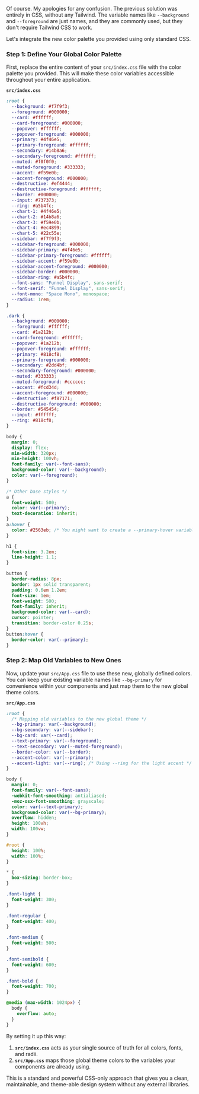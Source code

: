 Of course. My apologies for any confusion. The previous solution was entirely in CSS, without any Tailwind. The variable names like `--background` and `--foreground` are just names, and they are commonly used, but they don't require Tailwind CSS to work.

Let's integrate the new color palette you provided using only standard CSS.

### **Step 1: Define Your Global Color Palette**

First, replace the entire content of your `src/index.css` file with the color palette you provided. This will make these color variables accessible throughout your entire application.

**`src/index.css`**

```css
:root {
  --background: #f7f9f3;
  --foreground: #000000;
  --card: #ffffff;
  --card-foreground: #000000;
  --popover: #ffffff;
  --popover-foreground: #000000;
  --primary: #4f46e5;
  --primary-foreground: #ffffff;
  --secondary: #14b8a6;
  --secondary-foreground: #ffffff;
  --muted: #f0f0f0;
  --muted-foreground: #333333;
  --accent: #f59e0b;
  --accent-foreground: #000000;
  --destructive: #ef4444;
  --destructive-foreground: #ffffff;
  --border: #000000;
  --input: #737373;
  --ring: #a5b4fc;
  --chart-1: #4f46e5;
  --chart-2: #14b8a6;
  --chart-3: #f59e0b;
  --chart-4: #ec4899;
  --chart-5: #22c55e;
  --sidebar: #f7f9f3;
  --sidebar-foreground: #000000;
  --sidebar-primary: #4f46e5;
  --sidebar-primary-foreground: #ffffff;
  --sidebar-accent: #f59e0b;
  --sidebar-accent-foreground: #000000;
  --sidebar-border: #000000;
  --sidebar-ring: #a5b4fc;
  --font-sans: "Funnel Display", sans-serif;
  --font-serif: "Funnel Display", sans-serif;
  --font-mono: "Space Mono", monospace;
  --radius: 1rem;
}

.dark {
  --background: #000000;
  --foreground: #ffffff;
  --card: #1a212b;
  --card-foreground: #ffffff;
  --popover: #1a212b;
  --popover-foreground: #ffffff;
  --primary: #818cf8;
  --primary-foreground: #000000;
  --secondary: #2dd4bf;
  --secondary-foreground: #000000;
  --muted: #333333;
  --muted-foreground: #cccccc;
  --accent: #fcd34d;
  --accent-foreground: #000000;
  --destructive: #f87171;
  --destructive-foreground: #000000;
  --border: #545454;
  --input: #ffffff;
  --ring: #818cf8;
}

body {
  margin: 0;
  display: flex;
  min-width: 320px;
  min-height: 100vh;
  font-family: var(--font-sans);
  background-color: var(--background);
  color: var(--foreground);
}

/* Other base styles */
a {
  font-weight: 500;
  color: var(--primary);
  text-decoration: inherit;
}
a:hover {
  color: #2563eb; /* You might want to create a --primary-hover variable */
}

h1 {
  font-size: 3.2em;
  line-height: 1.1;
}

button {
  border-radius: 8px;
  border: 1px solid transparent;
  padding: 0.6em 1.2em;
  font-size: 1em;
  font-weight: 500;
  font-family: inherit;
  background-color: var(--card);
  cursor: pointer;
  transition: border-color 0.25s;
}
button:hover {
  border-color: var(--primary);
}
```

### **Step 2: Map Old Variables to New Ones**

Now, update your `src/App.css` file to use these new, globally defined colors. You can keep your existing variable names like `--bg-primary` for convenience within your components and just map them to the new global theme colors.

**`src/App.css`**

```css
:root {
  /* Mapping old variables to the new global theme */
  --bg-primary: var(--background);
  --bg-secondary: var(--sidebar);
  --bg-card: var(--card);
  --text-primary: var(--foreground);
  --text-secondary: var(--muted-foreground);
  --border-color: var(--border);
  --accent-color: var(--primary);
  --accent-light: var(--ring); /* Using --ring for the light accent */
}

body {
  margin: 0;
  font-family: var(--font-sans);
  -webkit-font-smoothing: antialiased;
  -moz-osx-font-smoothing: grayscale;
  color: var(--text-primary);
  background-color: var(--bg-primary);
  overflow: hidden;
  height: 100vh;
  width: 100vw;
}

#root {
  height: 100%;
  width: 100%;
}

* {
  box-sizing: border-box;
}

.font-light {
  font-weight: 300;
}

.font-regular {
  font-weight: 400;
}

.font-medium {
  font-weight: 500;
}

.font-semibold {
  font-weight: 600;
}

.font-bold {
  font-weight: 700;
}

@media (max-width: 1024px) {
  body {
    overflow: auto;
  }
}
```

By setting it up this way:

1.  **`src/index.css`** acts as your single source of truth for all colors, fonts, and radii.
2.  **`src/App.css`** maps those global theme colors to the variables your components are already using.

This is a standard and powerful CSS-only approach that gives you a clean, maintainable, and theme-able design system without any external libraries.